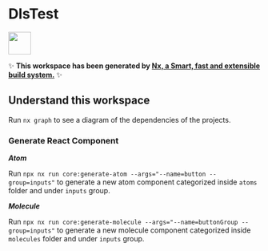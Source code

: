 # DlsTest

<a alt="Nx logo" href="https://nx.dev" target="_blank" rel="noreferrer"><img src="https://raw.githubusercontent.com/nrwl/nx/master/images/nx-logo.png" width="45"></a>

✨ **This workspace has been generated by [Nx, a Smart, fast and extensible build system.](https://nx.dev)** ✨

## Understand this workspace

Run `nx graph` to see a diagram of the dependencies of the projects.

### Generate React Component

**_Atom_**

Run `npx nx run core:generate-atom --args="--name=button --group=inputs"` to generate a new atom component categorized inside `atoms` folder and under `inputs` group.

**_Molecule_**

Run `npx nx run core:generate-molecule --args="--name=buttonGroup --group=inputs"` to generate a new molecule component categorized inside `molecules` folder and under `inputs` group.
